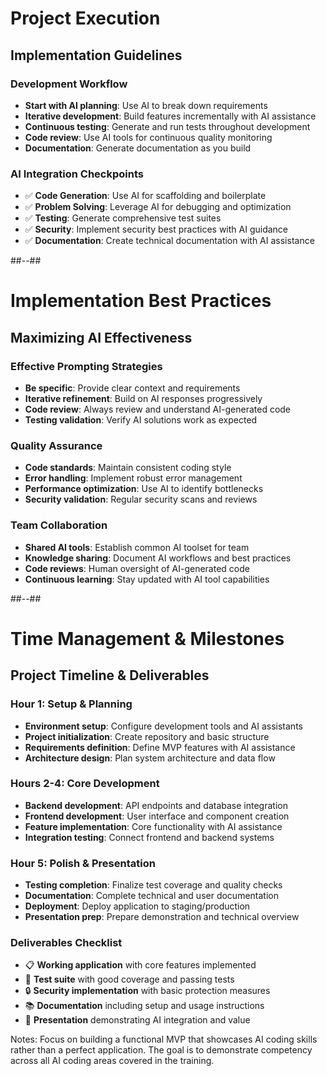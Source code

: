 <!-- .slide -->

# Project Execution

## **Implementation Guidelines**

### **Development Workflow**
- **Start with AI planning**: Use AI to break down requirements
- **Iterative development**: Build features incrementally with AI assistance
- **Continuous testing**: Generate and run tests throughout development
- **Code review**: Use AI tools for continuous quality monitoring
- **Documentation**: Generate documentation as you build

### **AI Integration Checkpoints**
- ✅ **Code Generation**: Use AI for scaffolding and boilerplate
- ✅ **Problem Solving**: Leverage AI for debugging and optimization
- ✅ **Testing**: Generate comprehensive test suites
- ✅ **Security**: Implement security best practices with AI guidance
- ✅ **Documentation**: Create technical documentation with AI assistance

##--##

<!-- .slide -->

# Implementation Best Practices

## **Maximizing AI Effectiveness**

### **Effective Prompting Strategies**
- **Be specific**: Provide clear context and requirements
- **Iterative refinement**: Build on AI responses progressively
- **Code review**: Always review and understand AI-generated code
- **Testing validation**: Verify AI solutions work as expected

### **Quality Assurance**
- **Code standards**: Maintain consistent coding style
- **Error handling**: Implement robust error management
- **Performance optimization**: Use AI to identify bottlenecks
- **Security validation**: Regular security scans and reviews

### **Team Collaboration**
- **Shared AI tools**: Establish common AI toolset for team
- **Knowledge sharing**: Document AI workflows and best practices
- **Code reviews**: Human oversight of AI-generated code
- **Continuous learning**: Stay updated with AI tool capabilities

##--##

<!-- .slide -->

# Time Management & Milestones

## **Project Timeline & Deliverables**

### **Hour 1: Setup & Planning**
- **Environment setup**: Configure development tools and AI assistants
- **Project initialization**: Create repository and basic structure
- **Requirements definition**: Define MVP features with AI assistance
- **Architecture design**: Plan system architecture and data flow

### **Hours 2-4: Core Development**
- **Backend development**: API endpoints and database integration
- **Frontend development**: User interface and component creation
- **Feature implementation**: Core functionality with AI assistance
- **Integration testing**: Connect frontend and backend systems

### **Hour 5: Polish & Presentation**
- **Testing completion**: Finalize test coverage and quality checks
- **Documentation**: Complete technical and user documentation
- **Deployment**: Deploy application to staging/production
- **Presentation prep**: Prepare demonstration and technical overview

### **Deliverables Checklist**
- 📋 **Working application** with core features implemented
- 🧪 **Test suite** with good coverage and passing tests
- 🔒 **Security implementation** with basic protection measures
- 📚 **Documentation** including setup and usage instructions
- 🎯 **Presentation** demonstrating AI integration and value

Notes:
Focus on building a functional MVP that showcases AI coding skills rather than a perfect application. The goal is to demonstrate competency across all AI coding areas covered in the training.
